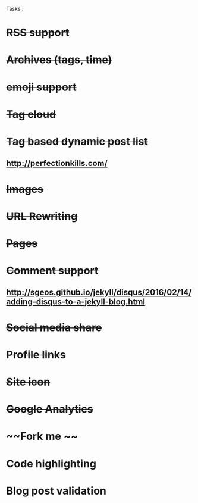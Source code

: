 Tasks : 
# ~~RSS support~~
# ~~Archives (tags, time)~~
# ~~emoji support~~
# ~~Tag cloud~~
# ~~Tag based dynamic post list~~
## http://perfectionkills.com/

# ~~Images~~
# ~~URL Rewriting~~
# ~~Pages~~
# ~~Comment support~~ 
## http://sgeos.github.io/jekyll/disqus/2016/02/14/adding-disqus-to-a-jekyll-blog.html
# ~~Social media share~~
# ~~Profile links~~
# ~~Site icon~~
# ~~Google Analytics~~
# ~~Fork me ~~
# Code highlighting
# Blog post validation